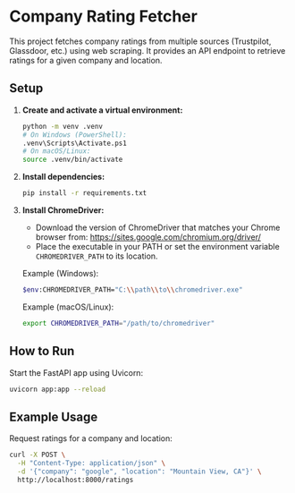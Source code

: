 # Company Rating Fetcher

This project fetches company ratings from multiple sources (Trustpilot, Glassdoor, etc.) using web scraping. It provides an API endpoint to retrieve ratings for a given company and location.

## Setup

1. **Create and activate a virtual environment:**
   ```sh
   python -m venv .venv
   # On Windows (PowerShell):
   .venv\Scripts\Activate.ps1
   # On macOS/Linux:
   source .venv/bin/activate
   ```

2. **Install dependencies:**
   ```sh
   pip install -r requirements.txt
   ```

3. **Install ChromeDriver:**
   - Download the version of ChromeDriver that matches your Chrome browser from: https://sites.google.com/chromium.org/driver/
   - Place the executable in your PATH or set the environment variable `CHROMEDRIVER_PATH` to its location.

   Example (Windows):
   ```sh
   $env:CHROMEDRIVER_PATH="C:\\path\\to\\chromedriver.exe"
   ```
   Example (macOS/Linux):
   ```sh
   export CHROMEDRIVER_PATH="/path/to/chromedriver"
   ```

## How to Run

Start the FastAPI app using Uvicorn:

```sh
uvicorn app:app --reload
```

## Example Usage

Request ratings for a company and location:

```sh
curl -X POST \
  -H "Content-Type: application/json" \
  -d '{"company": "google", "location": "Mountain View, CA"}' \
  http://localhost:8000/ratings
```
